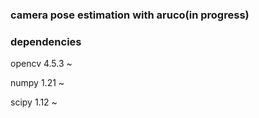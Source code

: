 ### camera pose estimation with aruco(in progress)

### dependencies
opencv 4.5.3 ~  

numpy 1.21 ~

scipy 1.12 ~
